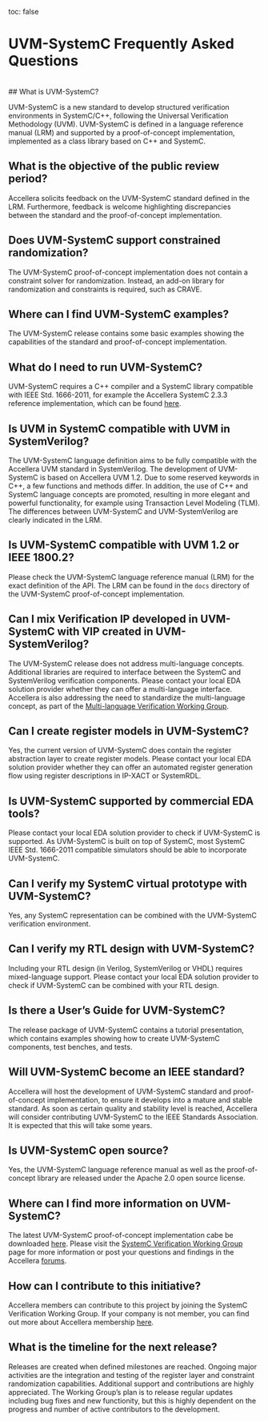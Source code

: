toc: false

# UVM-SystemC Frequently Asked Questions
<br>
## What is UVM-SystemC?

UVM-SystemC is a new standard to develop structured verification environments in SystemC/C++, following the Universal Verification Methodology (UVM). UVM-SystemC is defined in a language reference manual (LRM) and supported by a proof-of-concept implementation, implemented as a class library based on C++ and SystemC.

## What is the objective of the public review period?

Accellera solicits feedback on the UVM-SystemC standard defined in the LRM. Furthermore, feedback is welcome highlighting discrepancies between the standard and the proof-of-concept implementation.

## Does UVM-SystemC support constrained randomization?

The UVM-SystemC proof-of-concept implementation does not contain a constraint solver for randomization. Instead, an add-on library for randomization and constraints is required, such as CRAVE.

## Where can I find UVM-SystemC examples?

The UVM-SystemC release contains some basic examples showing the capabilities of the standard and proof-of-concept implementation.

## What do I need to run UVM-SystemC?

UVM-SystemC requires a C++ compiler and a SystemC library compatible with IEEE Std. 1666-2011, for example the Accellera SystemC 2.3.3 reference implementation, which can be found [here](https://www.accellera.org/downloads/standards/systemc).

## Is UVM in SystemC compatible with UVM in SystemVerilog?

The UVM-SystemC language definition aims to be fully compatible with the Accellera UVM standard in SystemVerilog. The development of UVM-SystemC is based on Accellera UVM 1.2. Due to some reserved keywords in C++, a few functions and methods differ. In addition, the use of C++ and SystemC language concepts are promoted, resulting in more elegant and powerful functionality, for example using Transaction Level Modeling (TLM). The differences between UVM-SystemC and UVM-SystemVerilog are clearly indicated in the LRM.

## Is UVM-SystemC compatible with UVM 1.2 or IEEE 1800.2?

Please check the UVM-SystemC language reference manual (LRM) for the exact definition of the API. The LRM can be found in the `docs` directory of the UVM-SystemC proof-of-concept implementation.

## Can I mix Verification IP developed in UVM-SystemC with VIP created in UVM-SystemVerilog?

The UVM-SystemC release does not address multi-language concepts. Additional libraries are required to interface between the SystemC and SystemVerilog verification components. Please contact your local EDA solution provider whether they can offer a multi-language interface. Accellera is also addressing the need to standardize the multi-language concept, as part of the [Multi-language Verification Working Group](https://www.accellera.org/activities/working-groups/multi-language). 

## Can I create register models in UVM-SystemC?

Yes, the current version of UVM-SystemC does contain the register abstraction layer to create register models. Please contact your local EDA solution provider whether they can offer an automated register generation flow using register descriptions in IP-XACT or SystemRDL.

## Is UVM-SystemC supported by commercial EDA tools?

Please contact your local EDA solution provider to check if UVM-SystemC is supported. As UVM-SystemC is built on top of SystemC, most SystemC IEEE Std. 1666-2011 compatible simulators should be able to incorporate UVM-SystemC.

## Can I verify my SystemC virtual prototype with UVM-SystemC?

Yes, any SystemC representation can be combined with the UVM-SystemC verification environment.

## Can I verify my RTL design with UVM-SystemC?

Including your RTL design (in Verilog, SystemVerilog or VHDL) requires mixed-language support. Please contact your local EDA solution provider to check if UVM-SystemC can be combined with your RTL design.

## Is there a User’s Guide for UVM-SystemC?

The release package of UVM-SystemC contains a tutorial presentation, which contains examples showing how to create UVM-SystemC components, test benches, and tests.

## Will UVM-SystemC become an IEEE standard?

Accellera will host the development of UVM-SystemC standard and proof-of-concept implementation, to ensure it develops into a mature and stable standard. As soon as certain quality and stability level is reached, Accellera will consider contributing UVM-SystemC to the IEEE Standards Association. It is expected that this will take some years.

## Is UVM-SystemC open source?

Yes, the UVM-SystemC language reference manual as well as the proof-of-concept library are released under the Apache 2.0 open source license.

## Where can I find more information on UVM-SystemC?

The latest UVM-SystemC proof-of-concept implementation cabe be downloaded [here](https://www.accellera.org/downloads/drafts-review).
Please visit the [SystemC Verification Working Group](https://www.accellera.org/activities/working-groups/systemc-verification) page for more information or post your questions and findings in the Accellera [forums](http://forums.accellera.org). 

## How can I contribute to this initiative?

Accellera members can contribute to this project by joining the SystemC Verification Working Group. If your company is not member, you can find out more about Accellera membership [here](https://www.accellera.org/about/join).

## What is the timeline for the next release?

Releases are created when defined milestones are reached. Ongoing major activities are the integration and testing of the register layer and constraint randomization capabilities. Additional support and contributions are highly appreciated. The Working Group’s plan is to release regular updates including bug fixes and new functionity, but this is highly dependent on the progress and number of active contributors to the development.
